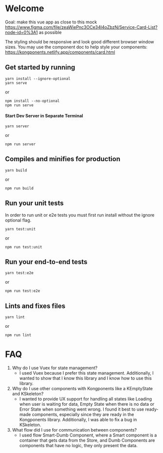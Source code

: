 # Welcome
Goal: make this vue app as close to this mock https://www.figma.com/file/zeaWiePnc3OCe34I4oZbzN/Service-Card-List?node-id=0%3A1 as possible

The styling should be responsive and look good different browser window sizes.
You may use the component doc to help style your components: https://kongponents.netlify.app/components/card.html

## Get started by running


```shell
yarn install --ignore-optional
yarn serve
```

or

```shell
npm install --no-optional
npm run serve
```


#### Start Dev Server in Separate Terminal
```shell
yarn server
```

or

```shell
npm run server
```
## Compiles and minifies for production
```shell
yarn build
```

or

```shell
npm run build
```
## Run your unit tests
In order to run unit or e2e tests you must first run install without the ignore optional flag.

```
yarn test:unit
```

or

```shell
npm run test:unit
```

## Run your end-to-end tests
```
yarn test:e2e
```

or

```shell
npm run test:e2e
```

## Lints and fixes files
```
yarn lint
```

or

```shell
npm run lint
```

# FAQ
1. Why do I use Vuex for state management?
    - I used Vuex because I prefer this state management. Additionally, I wanted to show that I know this library and I know how to use this library.
2. Why do I use other components with Kongponents like a KEmptyState and KSkeleton?
    - I wanted to provide UX support for handling all states like Loading when user is waiting for data, Empty State when there is no data or Error State when something went wrong. I found it best to use ready-made components, especially since they are ready in the Kongponents library. Additionally, I was able to fix a bug in KSkeleton.
3. What flow did I use for communication between components?
    - I used flow Smart-Dumb Component, where a Smart component is a container that gets data from the Store, and Dumb Components are components that have no logic, they only present the data.
